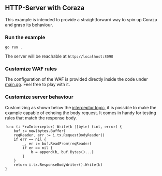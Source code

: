 ## HTTP-Server with Coraza
This example is intended to provide a straightforward way to spin up Coraza and grasp its behaviour.
### Run the example
```
go run . 
```
The server will be reachable at `http://localhost:8090`
### Customize WAF rules
The configuration of the WAF is provided directly inside the code under [main.go](https://github.com/corazawaf/coraza/blob/v3/dev/examples/http-server/main.go#L35). Feel free to play with it.
### Customize server behaviour
Customizing as shown below the [interceptor logic](https://github.com/corazawaf/coraza/blob/v3/dev/http/interceptor.go#L33), it is possible to make the example capable of echoing the body request. It comes in handy for testing rules that match the response body.
```
func (i *rwInterceptor) Write(b []byte) (int, error) {
	buf := new(bytes.Buffer)
	reqReader, err := i.tx.RequestBodyReader()
	if err == nil {
	    _, er := buf.ReadFrom(reqReader)
	 	if er == nil {
	 		b = append(b, buf.Bytes()...)
	 	}
	}
	return i.tx.ResponseBodyWriter().Write(b)
}
```
